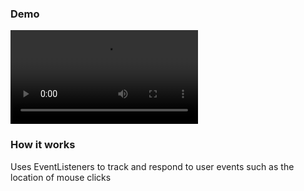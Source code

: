 ### Demo

<video width = "300px" >
  <source src = 'https://user-images.githubusercontent.com/63077056/225170436-31c3b303-9c45-45a4-8a7f-dbe75dfe3589.mp4' type = "video/mp4">
</video>

### How it works

Uses EventListeners to track and respond to user events such as the location of mouse clicks
